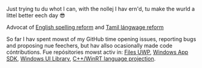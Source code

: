 Just trying tu du whot I can, with the nollej I hav ern'd, tu make the wurld a littel better eech day :sunglasses:

Advocat of [English spelling reform](https://github.com/JaiganeshKumaran/Nue-Clear-English) and [Tamil lángwage reform](https://github.com/JaiganeshKumaran/Naveena-Tamil)

So far I hav spent mowst of my GitHub time opening issues, reporting bugs and proposing nue feechers, but hav allso ocasionally made code cóntributions.
Fue repósitories mowst activ in: [Files UWP](https://github.com/files-community/Files/issues?q=author%3AJaiganeshKumaran), [Windows App SDK](https://github.com/microsoft/WindowsAppSDK/issues?q=author%3AJaiganeshKumaran), [Windows UI Library](https://github.com/microsoft/microsoft-ui-xaml/issues?q=author%3AJaiganeshKumaran), [C++/WinRT language projection](https://github.com/microsoft/cppwinrt/issues?q=%20author%3AJaiganeshKumaran).
